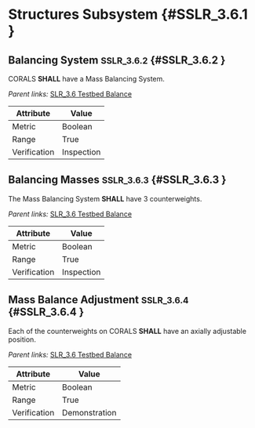 # Structures Subsystem {#SSLR_3.6.1 }

## Balancing System <small>SSLR_3.6.2</small> {#SSLR_3.6.2 }

CORALS **SHALL** have a Mass Balancing System.

*Parent links:* [SLR_3.6 Testbed Balance](SLR_3.html#SLR_3.6)

| Attribute | Value |
| --------- | ----- |
| Metric | Boolean |
| Range | True |
| Verification | Inspection |


## Balancing Masses <small>SSLR_3.6.3</small> {#SSLR_3.6.3 }

The Mass Balancing System **SHALL** have 3 counterweights.

*Parent links:* [SLR_3.6 Testbed Balance](SLR_3.html#SLR_3.6)

| Attribute | Value |
| --------- | ----- |
| Metric | Boolean |
| Range | True |
| Verification | Inspection |


## Mass Balance Adjustment <small>SSLR_3.6.4</small> {#SSLR_3.6.4 }

Each of the counterweights on CORALS **SHALL** have an axially adjustable position.

*Parent links:* [SLR_3.6 Testbed Balance](SLR_3.html#SLR_3.6)

| Attribute | Value |
| --------- | ----- |
| Metric | Boolean |
| Range | True |
| Verification | Demonstration |


